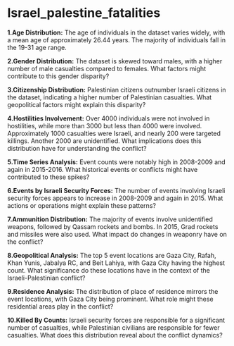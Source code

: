 # Israel_palestine_fatalities

**1.Age Distribution:** The age of individuals in the dataset varies widely, with a mean age of approximately 26.44 years. The majority of individuals fall in the 19-31 age range.

**2.Gender Distribution:** The dataset is skewed toward males, with a higher number of male casualties compared to females. What factors might contribute to this gender disparity?

**3.Citizenship Distribution:** Palestinian citizens outnumber Israeli citizens in the dataset, indicating a higher number of Palestinian casualties. What geopolitical factors might explain this disparity?

**4.Hostilities Involvement:** Over 4000 individuals were not involved in hostilities, while more than 3000 but less than 4000 were involved. Approximately 1000 casualties were Israeli, and nearly 200 were targeted killings. Another 2000 are unidentified. What implications does this distribution have for understanding the conflict?

**5.Time Series Analysis:** Event counts were notably high in 2008-2009 and again in 2015-2016. What historical events or conflicts might have contributed to these spikes?

**6.Events by Israeli Security Forces:** The number of events involving Israeli security forces appears to increase in 2008-2009 and again in 2015. What actions or operations might explain these patterns?

**7.Ammunition Distribution:** The majority of events involve unidentified weapons, followed by Qassam rockets and bombs. In 2015, Grad rockets and missiles were also used. What impact do changes in weaponry have on the conflict?

**8.Geopolitical Analysis:** The top 5 event locations are Gaza City, Rafah, Khan Yunis, Jabalya RC, and Beit Lahiya, with Gaza City having the highest count. What significance do these locations have in the context of the Israeli-Palestinian conflict?

**9.Residence Analysis:** The distribution of place of residence mirrors the event locations, with Gaza City being prominent. What role might these residential areas play in the conflict?

**10.Killed By Counts:** Israeli security forces are responsible for a significant number of casualties, while Palestinian civilians are responsible for fewer casualties. What does this distribution reveal about the conflict dynamics?
